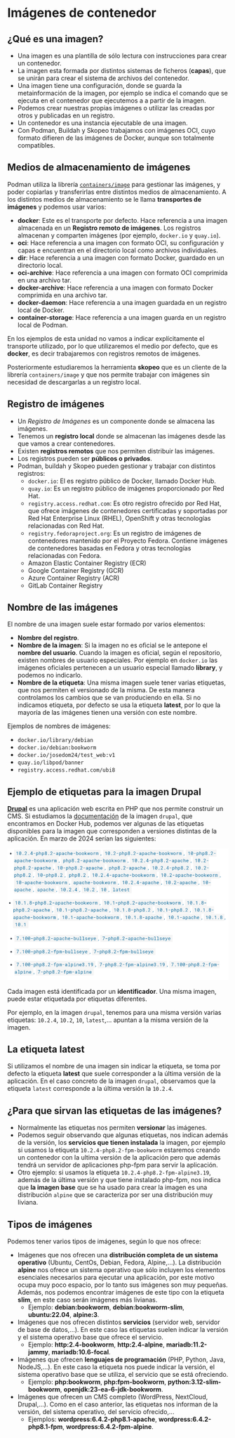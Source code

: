 # Imágenes de contenedor

## ¿Qué es una imagen?

* Una imagen es una plantilla de sólo lectura con instrucciones para crear un contenedor. 
* La imagen esta formada por distintos sistemas de ficheros (**capas**), que se unirán para crear el sistema de archivos del contenedor.
* Una imagen tiene una configuración, donde se guarda la metainformación de la imagen, por ejemplo se indica el comando que se ejecuta en el contenedor que ejecutemos a a partir de la imagen.
* Podemos crear nuestras propias imágenes o utilizar las creadas por otros y publicadas en un registro. 
* Un contenedor es una instancia ejecutable de una imagen. 
* Con Podman, Buildah y Skopeo trabajamos con imágenes OCI, cuyo formato difieren de las imágenes de Docker, aunque son totalmente compatibles.

## Medios de almacenamiento de imágenes

Podman utiliza la librería [`containers/image`](https://github.com/containers/image) para gestionar las imágenes, y poder copiarlas y transferirlas entre distintos medios de almacenamiento. A los distintos medios de almacenamiento se le llama **transportes de imágenes** y podemos usar varios:

* **docker**: Este es el transporte por defecto. Hace referencia a una imagen almacenada en un **Registro remoto de imágenes**. Los registros almacenan y comparten imágenes (por ejemplo, `docker.io` y `quay.io`).
* **oci**: Hace referencia a una imagen con formato OCI, su configuración y capas e encuentran en el directorio local como archivos individuales.
* **dir**: Hace referencia a una imagen con formato Docker, guardado en un directorio local.
* **oci-archive**: Hace referencia a una imagen con formato OCI comprimida en una archivo tar.
* **docker-archive**: Hace referencia a una imagen con formato Docker comprimida en una archivo tar.
* **docker-daemon**: Hace referencia a una imagen guardada en un registro local de Docker.
* **container-storage**: Hace referencia a una imagen guarda en un registro local de Podman.

En los ejemplos de esta unidad no vamos a indicar explícitamente el transporte utilizado, por lo que utilizaremos el medio por defecto, que es **docker**, es decir trabajaremos con registros remotos de imágenes.

Posteriormente estudiaremos la herramienta **skopeo** que es un cliente de la librería `containers/image` y que nos permite trabajar con imágenes sin necesidad de descargarlas a un registro local.

## Registro de imágenes

* Un *Registro de Imágenes* es un componente donde se almacena las imágenes.
* Tenemos un **registro local** donde se almacenan las imágenes desde las que vamos a crear contenedores. 
* Existen **registros remotos** que nos permiten distribuir las imágenes.
* Los registros pueden ser **públicos o privados**. 
* Podman, buildah y Skopeo pueden gestionar y trabajar con distintos registros:
   * `docker.io`: El es registro público de Docker, llamado Docker Hub.
   * `quay.io`: Es un registro público de imágenes proporcionado por Red Hat.
   * `registry.access.redhat.com`: Es otro registro ofrecido por Red Hat, que ofrece imágenes de contenedores certificadas y soportadas por Red Hat Enterprise Linux (RHEL), OpenShift y otras tecnologías relacionadas con Red Hat.
   * `registry.fedoraproject.org`: Es un registro de imágenes de contenedores mantenido por el Proyecto Fedora. Contiene imágenes de contenedores basadas en Fedora y otras tecnologías relacionadas con Fedora.
   * Amazon Elastic Container Registry (ECR)
   * Google Container Registry (GCR)
   * Azure Container Registry (ACR)
   * GitLab Container Registry

## Nombre de las imágenes

El nombre de una imagen suele estar formado por varios elementos:

* **Nombre del registro**.
* **Nombre de la imagen**: Si la imagen no es oficial se le antepone el **nombre del usuario**. Cuando la imagen es oficial, según el repositorio, existen nombres de usuario especiales. Por ejemplo en `docker.io` las imágenes oficiales pertenecen a un usuario especial llamado **library**, y podemos no indicarlo.
* **Nombre de la etiqueta**: Una misma imagen suele tener varias etiquetas, que nos permiten el versionado de la misma. De esta manera controlamos los cambios que se van produciendo en ella. Si no indicamos etiqueta, por defecto se usa la etiqueta **latest**, por lo que la mayoría de las imágenes tienen una versión con este nombre.

Ejemplos de nombres de imágenes:

* `docker.io/library/debian`
* `docker.io/debian:bookworm`
* `docker.io/josedom24/test_web:v1`
* `quay.io/libpod/banner`
* `registry.access.redhat.com/ubi8`

## Ejemplo de etiquetas para la imagen Drupal

[**Drupal**](https://www.drupal.org/) es una aplicación web escrita en PHP que nos permite construir un CMS. Si estudiamos la [documentación](https://hub.docker.com/_/drupal) de la imagen `drupal`, que encontramos en Docker Hub, podemos ver algunas de las etiquetas disponibles para la imagen que corresponden a versiones distintas de la aplicación. En marzo de 2024 serían las siguientes:

![ ](img/drupal_tag.png)

Cada imagen está identificada por un **identificador**. Una misma imagen, puede estar etiquetada por etiquetas diferentes.

Por ejemplo, en la imagen `drupal`, tenemos para una misma versión varias etiquetas: `10.2.4`, `10.2`, `10`, `latest`,... apuntan a la misma versión de la imagen.

## La etiqueta latest

Si utilizamos el nombre de una imagen sin indicar la etiqueta, se toma por defecto la etiqueta **latest** que suele corresponder a la última versión de la aplicación. En el caso concreto de la imagen `drupal`, observamos que la etiqueta `latest` corresponde a la última versión la `10.2.4`. 

## ¿Para que sirvan las etiquetas de las imágenes?

* Normalmente las etiquetas nos permiten **versionar** las imágenes. 
* Podemos seguir observando que algunas etiquetas, nos indican además de la versión, los **servicios que tienen instalada** la imagen, por ejemplo si usamos la etiqueta `10.2.4-php8.2-fpm-bookworm` estaremos creando un contenedor con la ultima versión de la aplicación pero que además tendrá un servidor de aplicaciones php-fpm para servir la aplicación.
* Otro ejemplo: si usamos la etiqueta `10.2.4-php8.2-fpm-alpine3.19`, además de la última versión y que tiene instalado php-fpm, nos indica que **la imagen base** que se ha usado para crear la imagen es una distribución `alpine` que se caracteriza por ser una distribución muy liviana.

## Tipos de imágenes

Podemos tener varios tipos de imágenes, según lo que nos ofrece:

* Imágenes que nos ofrecen una **distribución completa de un sistema operativo** (Ubuntu, CentOs, Debian, Fedora, Alpine,...). La distribución **alpine** nos ofrece un sistema operativo que sólo incluyen los elementos esenciales necesarios para ejecutar una aplicación, por este motivo ocupa muy poco espacio, por lo tanto sus imágenes son muy pequeñas. Además, nos podemos encontrar imágenes de este tipo con la etiqueta **slim**, en este caso serán imágenes más livianas.
    * Ejemplo: **debian:bookworm**, **debian:bookworm-slim**, **ubuntu:22.04**, **alpine:3**.
* Imágenes que nos ofrecen distintos **servicios** (servidor web, servidor de base de datos,...). En este caso las etiquetas suelen indicar la versión y el sistema operativo base que ofrece el servicio.
    * Ejemplo: **http:2.4-bookworm**, **http:2.4-alpine**, **mariadb:11.2-jammy**, **mariadb:10.6-focal**.
* Imágenes que ofrecen **lenguajes de programación** (PHP, Python, Java, NodeJS,...). En este caso la etiqueta nos puede indicar la versión, el sistema operativo base que se utiliza, el servicio que se está ofreciendo.
    * Ejemplo: **php:bookworm**, **php:fpm-bookworm**, **python:3.12-slim-bookworm**, **openjdk:23-ea-6-jdk-bookworm**.
* Imágenes que ofrecen un CMS completo (WordPress, NextCloud, Drupal,...). Como en el caso anterior, las etiquetas nos informan de la versión, del sistema operativo, del servicio ofrecido,...
    * Ejemplos: **wordpress:6.4.2-php8.1-apache**, **wordpress:6.4.2-php8.1-fpm**, **wordpress:6.4.2-fpm-alpine**.